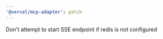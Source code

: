 ```yaml
---
'@vercel/mcp-adapter': patch
---
```


Don't attempt to start SSE endpoint if redis is not configured
